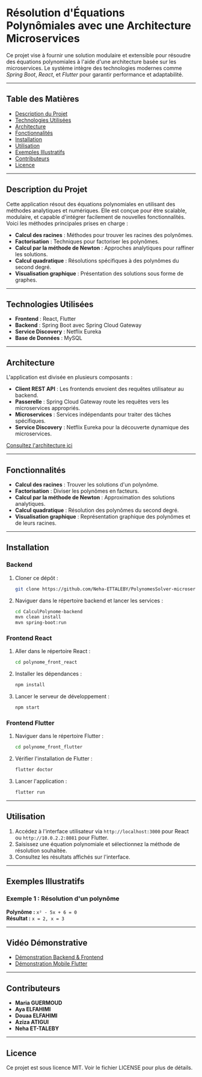 # **Résolution d'Équations Polynômiales avec une Architecture Microservices**

Ce projet vise à fournir une solution modulaire et extensible pour résoudre des équations polynomiales à l'aide d'une architecture basée sur les microservices. Le système intègre des technologies modernes comme *Spring Boot*, *React*, et *Flutter* pour garantir performance et adaptabilité.

---

## **Table des Matières**
- [Description du Projet](#description-du-projet)
- [Technologies Utilisées](#technologies-utilisées)
- [Architecture](#architecture)
- [Fonctionnalités](#fonctionnalités)
- [Installation](#installation)
- [Utilisation](#utilisation)
- [Exemples Illustratifs](#exemples-illustratifs)
- [Contributeurs](#contributeurs)
- [Licence](#licence)

---

## **Description du Projet**

Cette application résout des équations polynomiales en utilisant des méthodes analytiques et numériques. Elle est conçue pour être scalable, modulaire, et capable d'intégrer facilement de nouvelles fonctionnalités. Voici les méthodes principales prises en charge :

- **Calcul des racines** : Méthodes pour trouver les racines des polynômes.
- **Factorisation** : Techniques pour factoriser les polynômes.
- **Calcul par la méthode de Newton** : Approches analytiques pour raffiner les solutions.
- **Calcul quadratique** : Résolutions spécifiques à des polynômes du second degré.
- **Visualisation graphique** : Présentation des solutions sous forme de graphes.

---

## **Technologies Utilisées**

- **Frontend** : React, Flutter
- **Backend** : Spring Boot avec Spring Cloud Gateway
- **Service Discovery** : Netflix Eureka
- **Base de Données** : MySQL

---

## **Architecture**

L'application est divisée en plusieurs composants :

- **Client REST API** : Les frontends envoient des requêtes utilisateur au backend.
- **Passerelle** : Spring Cloud Gateway route les requêtes vers les microservices appropriés.
- **Microservices** : Services indépendants pour traiter des tâches spécifiques.
- **Service Discovery** : Netflix Eureka pour la découverte dynamique des microservices.

[Consultez l'architecture ici](https://app.eraser.io/workspace/ckNFDmpsj8GlPOET39RP?origin=share)

---

## **Fonctionnalités**

- **Calcul des racines** : Trouver les solutions d'un polynôme.
- **Factorisation** : Diviser les polynômes en facteurs.
- **Calcul par la méthode de Newton** : Approximation des solutions analytiques.
- **Calcul quadratique** : Résolution des polynômes du second degré.
- **Visualisation graphique** : Représentation graphique des polynômes et de leurs racines.

---

## **Installation**

### **Backend**
1. Cloner ce dépôt :
   ```bash
   git clone https://github.com/Neha-ETTALEBY/PolynomesSolver-microservices.git
   ```
2. Naviguer dans le répertoire backend et lancer les services :
   ```bash
   cd CalculPolynome-backend
   mvn clean install
   mvn spring-boot:run
   ```

### **Frontend React**
1. Aller dans le répertoire React :
   ```bash
   cd polynome_front_react
   ```
2. Installer les dépendances :
   ```bash
   npm install
   ```
3. Lancer le serveur de développement :
   ```bash
   npm start
   ```

### **Frontend Flutter**
1. Naviguer dans le répertoire Flutter :
   ```bash
   cd polynome_front_flutter
   ```
2. Vérifier l'installation de Flutter :
   ```bash
   flutter doctor
   ```
3. Lancer l'application :
   ```bash
   flutter run
   ```

---

## **Utilisation**

1. Accédez à l'interface utilisateur via `http://localhost:3000` pour React ou `http://10.0.2.2:8081` pour Flutter.
2. Saisissez une équation polynomiale et sélectionnez la méthode de résolution souhaitée.
3. Consultez les résultats affichés sur l'interface.

---

## **Exemples Illustratifs**

### Exemple 1 : Résolution d'un polynôme 
**Polynôme :** `x² - 5x + 6 = 0`  
**Résultat :** `x = 2, x = 3`

---

## **Vidéo Démonstrative**

- [Démonstration Backend & Frontend](https://github.com/user-attachments/assets/52c34e39-b6e8-420a-af23-55b1330a4ec2)
- [Démonstration Mobile Flutter](https://github.com/user-attachments/assets/68736cf1-891f-4c27-a825-03b8cb6e1e44)

---

## **Contributeurs**

- **Maria GUERMOUD**
- **Aya ELFAHIMI**
- **Douaa ELFAHIMI**
- **Aziza ATIGUI**
- **Neha ET-TALEBY**

---

## **Licence**

Ce projet est sous licence MIT. Voir le fichier LICENSE pour plus de détails.
